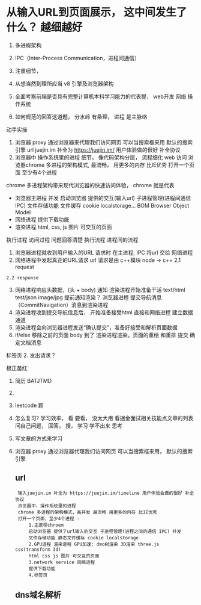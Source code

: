 # 从输入URL到页面展示， 这中间发生了什么？ 越细越好
1. 多进程架构
2. IPC（Inter-Process Communication，进程间通信）

1. 注重细节， 
2. 从想当然到理所应当 v8 引擎及浏览器架构
3. 全面考察前端是否具有完整计算机本科学习能力的代表提， 
   web开发  网络   操作系统 
4. 如何规范的回答这道题， 分水岭
  有条理， 进程 是主脉络 

动手实操
1. 浏览器 proxy 通过浏览器来代理我们访问网页
  可以当搜索框来用  默认的搜索引擎
  url 
  juejin.im  补全为 https://juejin.im/   用户体验做的很好 补全协议
2. 浏览器中 操作系统里的进程
  细节， 像代码架构分层， 流程细化
  web 访问 浏览器chrome  多进程的架构模式, 最流畅， 用更多的内存 比IE优秀
  打开一个页面 至少有4个进程  
  <!-- 主进程 管家 chrome 浏览器， 
  子进程
  GPU 进程 渲染进程   GPU 加速   3d 渲染  canvas three.js  css transform 3d 
  NetWork Service -->
  chrome 多进程架构带来现代浏览器的快速访问体验， chrome 就是代表
  - 浏览器主进程  并发
  启动浏览器  提供的交互(输入url) 子进程管理(进程间通信 IPC)
  文件存储功能 文件缓存 cookie  localstorage...   BOM Browser Object Model
  - 网络进程 提供下载功能
  - 渲染进程 html, css, js  图片 可交互的页面


 执行过程
  访问过程 问题回答清楚 执行流程 进程间的流程
  1. 浏览器进程就收到用户输入的URL 请求时  在主进程, IPC 将url 交给
   网络进程
  2. 网络进程中发起真正的URL请求 url 请求是由 c++模块 node -> c++
    2.1 request  

    2.2 response 
  3. 网络进程响应头数据，(头 +   body) 通知 渲染进程开始准备干活
    text/html  test/json image/jpg 提前通知渲染？ 
    浏览器进程 提交导航消息（CommitNavigation）消息到渲染进程
  4. 渲染进程收到提交导航信息后， 开始准备接受html 直接和网络进程
  建立数据通道
  5. 渲染进程会向浏览器进程发送“确认提交”，准备好接受和解析页面数据
  6.  if/else 移除之前的页面 body 到了  渲染进程渲染。页面的重绘
  和重排 提交 确定文档消息




  标签页
2. 发出请求？ 






根正苗红
1. 简历  BATJTMD 
2. 

1. leetcode 题 
2. 怎么复习? 学习效率， 看 要看， 没太大用 
  看掘金面试相关技能点文章的列表 
  问自己问题， 回答， 搜， 学习
  学不出来 思考
3. 写文章的方式来学习


1. 浏览器 proxy 通过浏览器代理我们访问网页
    可以当搜索框来用， 默认的搜索引擎
    ## url
        输入juejin.im 补全为 https://juejin.im/timeline 用户体验会做的很好 补全协议
        浏览器中，操作系统里的进程
        chrome 多进程的架构模式，高并发 最流畅 用更多的内存 比IE优秀 
        打开一个页面，至少4个进程 :     
            1.主进程chroem 
            启动浏览器 提供了url输入的交互 子进程管理(进程之间的通信 IPC) 并发
            文件存储功能 静态文件缓存 cookie localstorage
            2.GPU进程 渲染进程 GPU加速: dmo树渲染 3D渲染 three.js  css(transform 3d)
            html css js 图片 可交互的页面
            3.network service 网络进程 
            提供下载功能
            4.标签页 

    ## dns域名解析 
